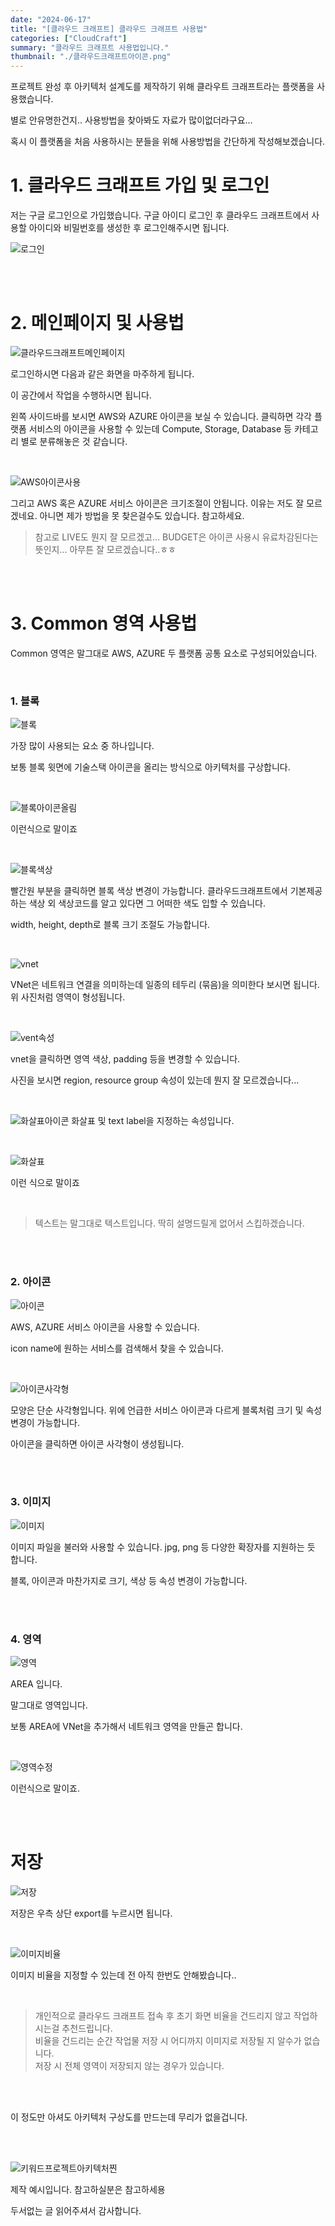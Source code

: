 ```yaml
---
date: "2024-06-17"
title: "[클라우드 크래프트] 클라우드 크래프트 사용법"
categories: ["CloudCraft"]
summary: "클라우드 크래프트 사용법입니다."
thumbnail: "./클라우드크래프트아이콘.png"
---
```


프로젝트 완성 후 아키텍처 설계도를 제작하기 위해 클라우트 크래프트라는 플랫폼을 사용했습니다.

별로 안유명한건지.. 사용방법을 찾아봐도 자료가 많이없더라구요...

혹시 이 플랫폼을 처음 사용하시는 분들을 위해 사용방법을 간단하게 작성해보겠습니다.

# 1. 클라우드 크래프트 가입 및 로그인

저는 구글 로그인으로 가입했습니다. 구글 아이디 로그인 후 클라우드 크래프트에서 사용할 아이디와 비밀번호를 생성한 후 로그인해주시면 됩니다.

![로그인](로그인.png)

<br>
<br>

# 2. 메인페이지 및 사용법

![클라우드크래프트메인페이지](클라우드크래프트메인페이지.png)

로그인하시면 다음과 같은 화면을 마주하게 됩니다.

이 공간에서 작업을 수행하시면 됩니다.

왼쪽 사이드바를 보시면 AWS와 AZURE 아이콘을 보실 수 있습니다. 클릭하면 각각 플랫폼 서비스의 아이콘을 사용할 수 있는데 Compute, Storage, Database 등 카테고리 별로 분류해놓은 것 같습니다.

<br>

![AWS아이콘사용](AWS아이콘사용.png)

그리고 AWS 혹은 AZURE 서비스 아이콘은 크기조절이 안됩니다. 이유는 저도 잘 모르겠네요. 아니면 제가 방법을 못 찾은걸수도 있습니다. 참고하세요.

> 참고로 LIVE도 뭔지 잘 모르겠고... BUDGET은 아이콘 사용시 유료차감된다는 뜻인지... 아무튼 잘 모르겠습니다..ㅎㅎ

<br>
<br>

# 3. Common 영역 사용법

Common 영역은 말그대로 AWS, AZURE 두 플랫폼 공통 요소로 구성되어있습니다.

<br>

### 1. 블록

![블록](블록.png)

가장 많이 사용되는 요소 중 하나입니다.

보통 블록 윗면에 기술스택 아이콘을 올리는 방식으로 아키텍처를 구상합니다.

<br>

![블록아이콘올림](블록아이콘올림.png)

이런식으로 말이죠

<br>

![블록색상](블록색상.png)

빨간원 부분을 클릭하면 블록 색상 변경이 가능합니다. 클라우드크래프트에서 기본제공하는 색상 외 색상코드를 알고 있다면 그 어떠한 색도 입할 수 있습니다.

width, height, depth로 블록 크기 조절도 가능합니다.

<br>

![vnet](vnet.png)

VNet은 네트워크 연결을 의미하는데 일종의 테두리 (묶음)을 의미한다 보시면 됩니다. 위 사진처럼 영역이 형성됩니다.

<br>

![vent속성](vent속성.png)

vnet을 클릭하면 영역 색상, padding 등을 변경할 수 있습니다.

사진을 보시면 region, resource group 속성이 있는데 뭔지 잘 모르겠습니다...

<br>

![화살표아이콘](화살표아이콘.png)
화살표 및 text label을 지정하는 속성입니다.

<br>

![화살표](화살표.png)

이런 식으로 말이죠

<br>

> 텍스트는 말그대로 텍스트입니다. 딱히 설명드릴게 없어서 스킵하겠습니다.

<br>

<br>

### 2. 아이콘

![아이콘](아이콘.png)

AWS, AZURE 서비스 아이콘을 사용할 수 있습니다.

icon name에 원하는 서비스를 검색해서 찾을 수 있습니다.

<br>

![아이콘사각형](아이콘사각형.png)

모양은 단순 사각형입니다. 위에 언급한 서비스 아이콘과 다르게 블록처럼 크기 및 속성 변경이 가능합니다.

아이콘을 클릭하면 아이콘 사각형이 생성됩니다.

<br>
<br>

### 3. 이미지

![이미지](이미지.png)

이미지 파일을 불러와 사용할 수 있습니다. jpg, png 등 다양한 확장자를 지원하는 듯 합니다.

블록, 아이콘과 마찬가지로 크기, 색상 등 속성 변경이 가능합니다.

<br>
<br>

### 4. 영역

![영역](영역.png)

AREA 입니다.

말그대로 영역입니다.

보통 AREA에 VNet을 추가해서 네트워크 영역을 만들곤 합니다.

<br>

![영역수정](영역수정.png)

이런식으로 말이죠.

<br>
<br>

# 저장

![저장](저장.png)

저장은 우측 상단 export를 누르시면 됩니다.

<br>

![이미지비율](이미지비율.png)

이미지 비율을 지정할 수 있는데 전 아직 한번도 안해봤습니다..

<br>

> 개인적으로 클라우드 크래프트 접속 후 초기 화면 비율을 건드리지 않고 작업하시는걸 추천드립니다. <br>
> 비율을 건드리는 순간 작업물 저장 시 어디까지 이미지로 저장될 지 알수가 없습니다. <br> 저장 시 전체 영역이 저장되지 않는 경우가 있습니다.

<br>
<br>

이 정도만 아셔도 아키텍처 구상도를 만드는데 무리가 없을겁니다.

<br>
<br>

![키워드프로젝트아키텍처찐](키워드프로젝트아키텍처찐.png)

제작 예시입니다. 참고하실분은 참고하세용

두서없는 글 읽어주셔서 감사합니다.
